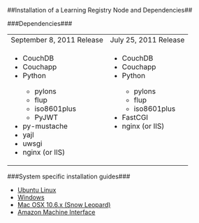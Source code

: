 ##Installation of a Learning Registry Node and Dependencies##

###Dependencies###
<table>
<tr>
<td>September 8, 2011 Release</td>
<td>July 25, 2011 Release</td>
</tr>
<tr>
<td valign="top">
<ul>
<li> CouchDB</li>
<li> Couchapp</li>
<li> Python</li>
<ul>
<li> pylons</li>
<li> flup</li>
<li> iso8601plus</li>
<li> PyJWT</li>
</ul>
<li> py-mustache</li>
<li> yajl</li>
<li> uwsgi</li>
<li> nginx (or IIS)</li>
</ul>
</td>
<td valign="top">
<ul>
<li> CouchDB</li>
<li> Couchapp</li>
<li> Python</li>
<ul>
<li> pylons</li>
<li> flup</li>
<li> iso8601plus</li>
</ul>
<li> FastCGI</li>
<li> nginx (or IIS)</li>
</ul>
</td>
</tr>
</table>

###System specific installation guides###
* [Ubuntu Linux](https://github.com/LearningRegistry/LearningRegistry/wiki/Ubuntu-Linux-10.04-LTS-Install-Guide)
* [Windows](http://goo.gl/UVRxP)
* [Mac OSX 10.6.x (Snow Leopard)](https://github.com/LearningRegistry/LearningRegistry/wiki/Mac-OS-X-10.6.x-Install-Guide) 
* [Amazon Machine Interface](http://goo.gl/fhdg3)